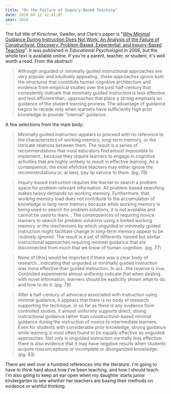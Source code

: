 ```yaml
---
title: "On the Failure of Inquiry-Based Teaching"
date: 2010-04-12 12:41:07
year: 2010
---
```

The full title of Kirschner, Sweller, and Clark's paper is "<a href="http://www.cogtech.usc.edu/publications/kirschner_Sweller_Clark.pdf">Why Minimal Guidance During Instruction Does Not Work: An Analysis of the Failure of Constructivist, Discovery, Problem-Based, Experiential, and Inquiry-Based Teaching</a>". It was published in <em>Educational Psychologist</em> in 2006, but the whole text is available online. If you're a parent, teacher, or student, it's well worth a read. From the abstract:
<blockquote>Although unguided or minimally guided instructional approaches are very popular and intuitively appealing...these approaches ignore both the structures that constitute human cognitive architecture and evidence from empirical studies over the past half-century that consistently indicate that minimally guided instruction is less effective and less efficient than...approaches that place a strong emphasis on guidance of the student learning process. The advantage of guidance begins to recede only when learners have sufficiently high prior knowledge to provide "internal" guidance.</blockquote>
A few selections from the main body:
<blockquote>Minimally guided instruction appears to proceed with no reference to the characteristics of working memory, long-term memory, or the intricate relations between them. The result is a series of recommendations that most educators find almost impossible to implement...because they require learners to engage in cognitive activities that are highly unlikely to result in effective learning. As a consequence, the most efefctive teachers may either ignore the recommendations or, at best, pay lip service to them. (pg. 76)</blockquote>
<blockquote>Inquiry-based instruction requires the learner to search a problem space for problem-relevant information. All problem-based searching makes heavy demands on working memory. Furthermore, that working memory load does not contribute to the accumulation of knowledge in long-term memory because while working memory is being used to search for problem solutions, it is not available and cannot be used to learn... The consequences of requiring novice learners to search for problem solutions using a limited working memory or the mechanisms by which unguided or minimally guided instruction might facilitate change in long-term memory appear to be routinely ignored. The result is a set of differently named but similar instructional approaches requiring minimal guidance that are disconnected from much that we know of human cognition. (pg. 77)</blockquote>
<blockquote>None of [this] would be important if there was a clear body of research...indicating that unguided or minimally guided instruction was more effective than guided instruction. In act...the reverse is true. Controlled experiments almost uniformly indicate that when dealing with novel information, learners should be explicitly shown what to do and how to do it. (pg. 79)</blockquote>
<blockquote>After a half-century of advocacy associated with instruction using minimal guidance, it appears that there is no body of research supporting the technique. In so far as there is any evidence from controlled studies, it almost uniformly supports direct, strong instructional guidance rather than constructivist-based minimal guidance during the instruction of novice to intermediate learners. Even for students with considerable prior knowledge, strong guidance while learning is most often found to be equally effective as unguided approaches. Not only is unguided instruction normally less effective; there is also evidence that it may have negative results when students acquire misconceptions or incomplete or disorganized knowledge. (pg. 83)</blockquote>
There are well over a hundred references into the literature. I'm going to have to think hard about how I've been teaching, and how I should teach. I'm also going to keep an ear open when my daughter starts junior kindergarten to see whether her teachers are basing their methods on evidence or wishful thinking.
